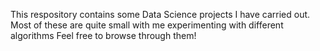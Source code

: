 This respository contains some Data Science projects I have carried out.
Most of these are quite small with me experimenting with different algorithms
Feel free to browse through them!
